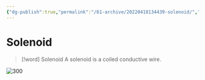 ```yaml
---
{"dg-publish":true,"permalink":"/61-archive/20220418134439-solenoid/","dgHomeLink":true,"dgPassFrontmatter":false}
---
```



# Solenoid

> [!word] Solenoid
> A solenoid is a coiled conductive wire.

![300](Pasted-image-20220418134539.png)
